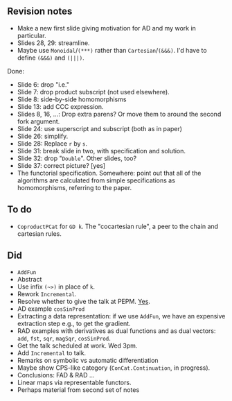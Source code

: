 ## Revision notes

*   Make a new first slide giving motivation for AD and my work in particular.
*   Slides 28, 29: streamline.
*   Maybe use `Monoidal`/`(***)` rather than `Cartesian`/`(&&&)`.
    I'd have to define `(&&&)` and `(|||)`.

Done:

*   Slide 6: drop "i.e."
*   Slide 7: drop product subscript (not used elsewhere).
*   Slide 8: side-by-side homomorphisms
*   Slide 13: add CCC expression.
*   Slides 8, 16, ...: Drop extra parens? Or move them to around the second fork argument.
*   Slide 24: use superscript and subscript (both as in paper)
*   Slide 26: simplify.
*   Slide 28: Replace `r` by `s`.
*   Slide 31: break slide in two, with specification and solution.
*   Slide 32: drop "`Double`". Other slides, too?
*   Slide 37: correct picture? [yes]
*   The functorial specification.
    Somewhere: point out that all of the algorithms are calculated from simple specifications as homomorphisms, referring to the paper.

## To do

*   `CoproductPCat` for `GD k`.
    The "cocartesian rule", a peer to the chain and cartesian rules.

## Did

*   `AddFun`
*   Abstract
*   Use infix `(~>)` in place of `k`.
*   Rework `Incremental`.
*   Resolve whether to give the talk at PEPM.
    [Yes](https://popl18.sigplan.org/track/PEPM-2018#Invited-Talks).
*   AD example `cosSinProd`
*   Extracting a data representation: if we use `AddFun`, we have an expensive extraction step e.g., to get the gradient.
*   RAD examples with derivatives as dual functions and as dual vectors: `add`, `fst`, `sqr`, `magSqr`, `cosSinProd`.
*   Get the talk scheduled at work. Wed 3pm.
*   Add `Incremental` to talk.
*   Remarks on symbolic vs automatic differentiation
*   Maybe show CPS-like category (`ConCat.Continuation`, in progress).
*   Conclusions: FAD & RAD ...
*   Linear maps via representable functors.
*   Perhaps material from second set of notes
